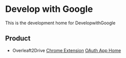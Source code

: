 # Develop with Google

This is the development home for DevelopwithGoogle

## Product
- Overleaft2Drive [Chrome Extension](https://github.com/DevelopwithGoogle/Overleaf2Drive) [OAuth App Home]()

